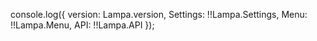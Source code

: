 console.log({
   version: Lampa.version,
   Settings: !!Lampa.Settings,
   Menu: !!Lampa.Menu,
   API: !!Lampa.API
});